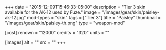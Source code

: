 +++
date = "2015-12-09T15:46:33-05:00"
description = "Tier 3 skin available for the AK-12 used by Fuze."
image = "/images/gear/skin/paisley-ak-12.jpg"
mod-types = "skin"
tags = ["Tier 3"]
title = "Paisley"
thumbnail = "/images/gear/skin/paisley-th.png"
type = "weapon-mod"

[cost]
  renown = "12000"
  credits = "320"
  units = ""

[images]
  alt = ""
  src = ""
+++
